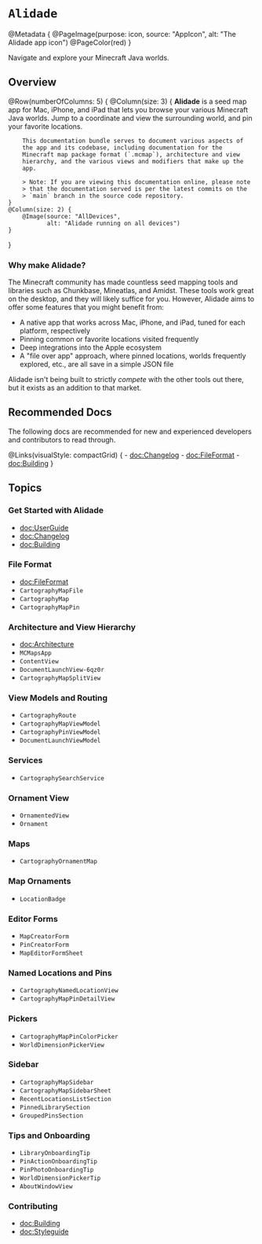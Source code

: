 # ``Alidade``

@Metadata {
    @PageImage(purpose: icon, source: "AppIcon", alt: "The Alidade app icon")
    @PageColor(red)
}

Navigate and explore your Minecraft Java worlds.

## Overview

@Row(numberOfColumns: 5) {
    @Column(size: 3) {
        **Alidade** is a seed map app for Mac, iPhone, and iPad that lets
        you browse your various Minecraft Java worlds. Jump to a
        coordinate and view the surrounding world, and pin your favorite
        locations.

        This documentation bundle serves to document various aspects of
        the app and its codebase, including documentation for the
        Minecraft map package format (`.mcmap`), architecture and view
        hierarchy, and the various views and modifiers that make up the
        app.
        
        > Note: If you are viewing this documentation online, please note
        > that the documentation served is per the latest commits on the
        > `main` branch in the source code repository.
    }
    @Column(size: 2) {
        @Image(source: "AllDevices",
               alt: "Alidade running on all devices")
    }
}

### Why make Alidade?

The Minecraft community has made countless seed mapping tools and
libraries such as Chunkbase, Mineatlas, and Amidst. These tools work
great on the desktop, and they will likely suffice for you. However,
Alidade aims to offer some features that you might benefit from:

- A native app that works across Mac, iPhone, and iPad, tuned for each
  platform, respectively
- Pinning common or favorite locations visited frequently
- Deep integrations into the Apple ecosystem
- A "file over app" approach, where pinned locations, worlds frequently
  explored, etc., are all save in a simple JSON file
  
Alidade isn't being built to strictly _compete_ with the other tools
out there, but it exists as an addition to that market.

## Recommended Docs

The following docs are recommended for new and experienced developers and
contributors to read through.

@Links(visualStyle: compactGrid) {
    - <doc:Changelog>
    - <doc:FileFormat>
    - <doc:Building>
}

## Topics

### Get Started with Alidade

- <doc:UserGuide>
- <doc:Changelog>
- <doc:Building>

### File Format

- <doc:FileFormat>
- ``CartographyMapFile``
- ``CartographyMap``
- ``CartographyMapPin``

### Architecture and View Hierarchy

- <doc:Architecture>
- ``MCMapsApp``
- ``ContentView``
- ``DocumentLaunchView-6qz0r``
- ``CartographyMapSplitView``

### View Models and Routing

- ``CartographyRoute``
- ``CartographyMapViewModel``
- ``CartographyPinViewModel``
- ``DocumentLaunchViewModel``

### Services

- ``CartographySearchService``

### Ornament View

- ``OrnamentedView``
- ``Ornament``

### Maps

- ``CartographyOrnamentMap``

### Map Ornaments

- ``LocationBadge``

### Editor Forms

- ``MapCreatorForm``
- ``PinCreatorForm``
- ``MapEditorFormSheet``

### Named Locations and Pins

- ``CartographyNamedLocationView``
- ``CartographyMapPinDetailView``

### Pickers

- ``CartographyMapPinColorPicker``
- ``WorldDimensionPickerView``

### Sidebar

- ``CartographyMapSidebar``
- ``CartographyMapSidebarSheet``
- ``RecentLocationsListSection``
- ``PinnedLibrarySection``
- ``GroupedPinsSection``

### Tips and Onboarding

- ``LibraryOnboardingTip``
- ``PinActionOnboardingTip``
- ``PinPhotoOnboardingTip``
- ``WorldDimensionPickerTip``
- ``AboutWindowView``

### Contributing

- <doc:Building>
- <doc:Styleguide>
